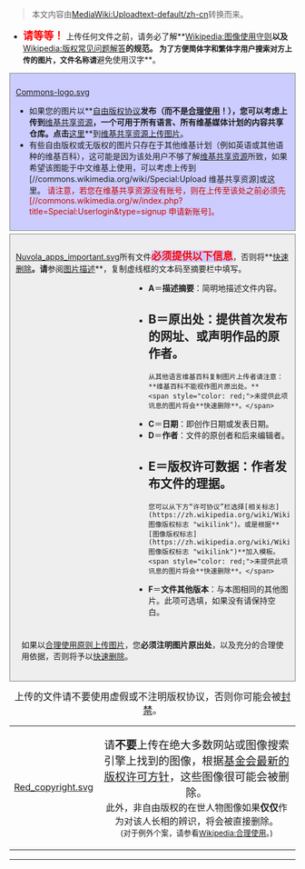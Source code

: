 > 本文内容由[MediaWiki:Uploadtext-default/zh-cn](https://zh.wikipedia.org/wiki/MediaWiki:Uploadtext-default/zh-cn)转换而来。


  -
    <span style="font-size: large; color: red">**请等等！**</span> 上传任何文件之前，请务必了解**[Wikipedia:图像使用守则](https://zh.wikipedia.org/wiki/Wikipedia:图像使用守则 "wikilink")**以及**[Wikipedia:版权常见问题解答](https://zh.wikipedia.org/wiki/Wikipedia:版权常见问题解答 "wikilink")**的规范。
    <span style="font-size: small;">为了方便简体字和繁体字用户搜索对方上传的图片，文件名称请**避免使用汉字**。</span>

<div style="border: 1px solid grey; background: #ccccff; padding: 10px; margin: 5px auto;">

[Commons-logo.svg](https://zh.wikipedia.org/wiki/File:Commons-logo.svg "fig:Commons-logo.svg")

  - 如果您的图片以**[自由版权协议](https://zh.wikipedia.org/wiki/Commons:Commons:许可协议 "wikilink")**发布（而不是[合理使用](https://zh.wikipedia.org/wiki/wikipedia:合理使用 "wikilink")！），您可以考虑上传到**[维基共享资源](../Page/维基共享资源.md "wikilink")**，一个可用于所有语言、所有维基媒体计划的内容共享仓库。点击**[这里](https://zh.wikipedia.org/wiki/commons:Special:Upload "wikilink")**到[维基共享资源上传图片](https://zh.wikipedia.org/wiki/commons:首页 "wikilink")。
  - 有些自由版权或无版权的图片只存在于其他维基计划（例如英语或其他语种的维基百科），这可能是因为该处用户不够了解[维基共享资源](../Page/维基共享资源.md "wikilink")所致，如果希望该图能于中文维基上使用，可以考虑上传到\[//commons.wikimedia.org/wiki/Special:Upload 维基共享资源\]或这里。<font color=#CC0000>
    请注意，若您在维基共享资源没有账号，则在上传至该处之前必须先\[//commons.wikimedia.org/w/index.php?title=Special:Userlogin\&type=signup 申请新账号\]。</font>

</div>

<div style="border: 1px solid grey; background: #EEEEEE; padding: 10px; margin: 0 auto;">

[Nuvola_apps_important.svg](https://zh.wikipedia.org/wiki/File:Nuvola_apps_important.svg "fig:Nuvola_apps_important.svg")所有文件<span style="background-color:  #ccccff; color:red; font-size: large;">**必须提供以下信息**</span>，否则将**[快速删除](https://zh.wikipedia.org/wiki/Wikipedia:可以快速删除的条目的标准 "wikilink")**。请**参阅[图片描述](https://zh.wikipedia.org/wiki/Help:图像描述页 "wikilink")**，复制虚线框的文本码至摘要栏中填写。

<div style="margin-left: 210px;">

  - **A**＝**描述摘要**：简明地描述文件内容。
  - **B**＝**原出处**：提供首次发布的网址、或声明作品的原作者。
      -
        从其他语言维基百科复制图片上传者请注意：**维基百科不能视作图片原出处。**
        <span style="color: red;">未提供此项讯息的图片将会**快速删除**。</span>
  - **C**＝**日期**：即创作日期或发表日期。
  - **D**＝**作者**：文件的原创者和后来编辑者。
  - **E**＝**版权许可数据**：作者发布文件的理据。
      -
        您可以从下方“许可协议”栏选择[相关标志](https://zh.wikipedia.org/wiki/Wikipedia:图像版权标志 "wikilink")。或是根据**[图像版权标志](https://zh.wikipedia.org/wiki/Wikipedia:图像版权标志 "wikilink")**加入模板。
        <span style="color: red;">未提供此项讯息的图片将会**快速删除**。</span>
  - **F**＝**文件其他版本**：与本图相同的其他图片。此项可选填，如果没有请保持空白。
    </div>

<div style="clear: both;  padding: 10px;">

如果以[合理使用原则上传图片](https://zh.wikipedia.org/wiki/wikipedia:合理使用 "wikilink")，您**必须注明图片原出处**，以及充分的合理使用依据，否则将予以[快速删除](https://zh.wikipedia.org/wiki/WP:CSD "wikilink")。

</div>

</div>

<center>

<big>上传的文件请不要使用虚假或不注明版权协议，否则你可能会被[封禁](https://zh.wikipedia.org/wiki/Wikipedia:封禁方针 "wikilink")。</big>

</center>

<table>
<tbody>
<tr class="odd">
<td style="text-align: center;"><p><a href="https://zh.wikipedia.org/wiki/File:Red_copyright.svg" title="fig:Red_copyright.svg">Red_copyright.svg</a></p></td>
<td style="text-align: center;"><p><big>请<strong>不要</strong>上传在绝大多数网站或图像搜索引擎上找到的图像，根据<a href="https://zh.wikipedia.org/wiki/m:Translation_requests/Licensing_policy/zh" title="wikilink">基金会最新的版权许可方针</a>，这些图像很可能会被删除。</big><br />
此外，非自由版权的在世人物图像如果<strong>仅仅</strong>作为对该人长相的辨识，将会被直接删除。<br />
<small>(对于例外个案，请参看<a href="https://zh.wikipedia.org/wiki/Wikipedia:合理使用" title="wikilink">Wikipedia:合理使用</a>。)</small></p></td>
</tr>
</tbody>
</table>

-----